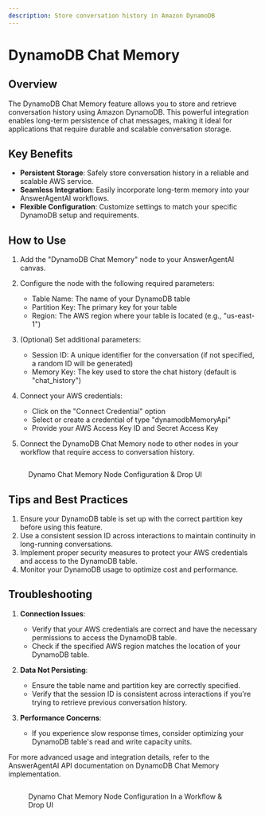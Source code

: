 ```yaml
---
description: Store conversation history in Amazon DynamoDB
---
```


# DynamoDB Chat Memory

## Overview

The DynamoDB Chat Memory feature allows you to store and retrieve conversation history using Amazon DynamoDB. This powerful integration enables long-term persistence of chat messages, making it ideal for applications that require durable and scalable conversation storage.

## Key Benefits

-   **Persistent Storage**: Safely store conversation history in a reliable and scalable AWS service.
-   **Seamless Integration**: Easily incorporate long-term memory into your AnswerAgentAI workflows.
-   **Flexible Configuration**: Customize settings to match your specific DynamoDB setup and requirements.

## How to Use

1. Add the "DynamoDB Chat Memory" node to your AnswerAgentAI canvas.
2. Configure the node with the following required parameters:

    - Table Name: The name of your DynamoDB table
    - Partition Key: The primary key for your table
    - Region: The AWS region where your table is located (e.g., "us-east-1")

3. (Optional) Set additional parameters:

    - Session ID: A unique identifier for the conversation (if not specified, a random ID will be generated)
    - Memory Key: The key used to store the chat history (default is "chat_history")

4. Connect your AWS credentials:

    - Click on the "Connect Credential" option
    - Select or create a credential of type "dynamodbMemoryApi"
    - Provide your AWS Access Key ID and Secret Access Key

5. Connect the DynamoDB Chat Memory node to other nodes in your workflow that require access to conversation history.

<!-- TODO: Screenshot of the DynamoDB Chat Memory node configuration panel -->
<figure><img src="/.gitbook/assets/screenshots/dynamochatmemory.png" alt="" /><figcaption><p> Dynamo Chat Memory Node Configuration &#x26; Drop UI</p></figcaption></figure>

## Tips and Best Practices

1. Ensure your DynamoDB table is set up with the correct partition key before using this feature.
2. Use a consistent session ID across interactions to maintain continuity in long-running conversations.
3. Implement proper security measures to protect your AWS credentials and access to the DynamoDB table.
4. Monitor your DynamoDB usage to optimize cost and performance.

## Troubleshooting

1. **Connection Issues**:

    - Verify that your AWS credentials are correct and have the necessary permissions to access the DynamoDB table.
    - Check if the specified AWS region matches the location of your DynamoDB table.

2. **Data Not Persisting**:

    - Ensure the table name and partition key are correctly specified.
    - Verify that the session ID is consistent across interactions if you're trying to retrieve previous conversation history.

3. **Performance Concerns**:
    - If you experience slow response times, consider optimizing your DynamoDB table's read and write capacity units.

For more advanced usage and integration details, refer to the AnswerAgentAI API documentation on DynamoDB Chat Memory implementation.

<!-- TODO: Screenshot showing a successful integration of DynamoDB Chat Memory in an AnswerAgentAI workflow -->
<figure><img src="/.gitbook/assets/screenshots/dynamochatmemoryinaworkflow.png" alt="" /><figcaption><p> Dynamo Chat Memory Node Configuration In a Workflow &#x26; Drop UI</p></figcaption></figure>
